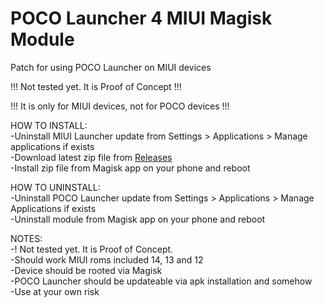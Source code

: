 # POCO Launcher 4 MIUI Magisk Module  
Patch for using POCO Launcher on MIUI devices  

!!! Not tested yet. It is Proof of Concept !!!
  
!!! It is only for MIUI devices, not for POCO devices !!!  
  
HOW TO INSTALL:  
-Uninstall MIUI Launcher update from Settings > Applications > Manage applications if exists  
-Download latest zip file from [Releases](https://github.com/symbuzzer/POCO-Launcher-4-MIUI-Magisk-Module/releases)  
-Install zip file from Magisk app on your phone and reboot  
  
HOW TO UNINSTALL:  
-Uninstall POCO Launcher update from Settings > Applications > Manage Applications if exists  
-Uninstall module from Magisk app on your phone and reboot  
    
NOTES:   
-! Not tested yet. It is Proof of Concept.  
-Should work MIUI roms included 14, 13 and 12  
-Device should be rooted via Magisk  
-POCO Launcher should be updateable via apk installation and somehow  
-Use at your own risk  

